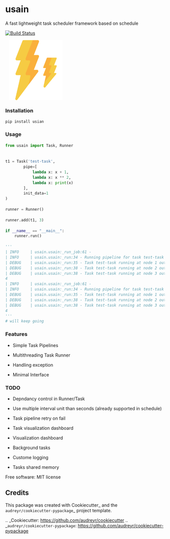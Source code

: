 
# usain

A fast lightweight task scheduler framework based on schedule

[![Build Status](https://travis-ci.com/adhaamehab/usian.svg?branch=master)](https://travis-ci.com/adhaamehab/usian)


<img src="./icon.svg"
     width="170" height="190" align="middle" hspace="12" />



### Installation

```shell
pip install usian
```

### Usage

```python
from usain import Task, Runner


t1 = Task('test-task',
        pipe=[
            lambda x: x + 1,
            lambda x: x ** 2,
            lambda x: print(x)
        ],
        init_data=1
)

runner = Runner()

runner.add(t1, 3)

if __name__ == "__main__":
    runner.run()

'''
| INFO     | usain.usain:_run_job:61 -
| INFO     | usain.usain:_run:34 - Running pipeline for task test-task with intial data
| DEBUG    | usain.usain:_run:35 - Task test-task running at node 1 out of 3
| DEBUG    | usain.usain:_run:38 - Task test-task running at node 2 out of 3
| DEBUG    | usain.usain:_run:38 - Task test-task running at node 3 out of 3
4
| INFO     | usain.usain:_run_job:61 -
| INFO     | usain.usain:_run:34 - Running pipeline for task test-task with intial data
| DEBUG    | usain.usain:_run:35 - Task test-task running at node 1 out of 3
| DEBUG    | usain.usain:_run:38 - Task test-task running at node 2 out of 3
| DEBUG    | usain.usain:_run:38 - Task test-task running at node 3 out of 3
4
'''
# will keep going

```

### Features

- Simple Task Pipelines

- Multithreading Task Runner

- Handling exception

- Minimal Interface

### TODO

- Depndancy control in Runner/Task

- Use multiple interval unit than seconds (already supported in schedule)

- Task pipeline retry on fail

- Task visualization dashboard

- Visualization dashboard

- Background tasks

- Custome logging

- Tasks shared memory


Free software: MIT license

Credits
-------

This package was created with Cookiecutter_ and the `audreyr/cookiecutter-pypackage`_ project template.

.. _Cookiecutter: https://github.com/audreyr/cookiecutter
.. _`audreyr/cookiecutter-pypackage`: https://github.com/audreyr/cookiecutter-pypackage
